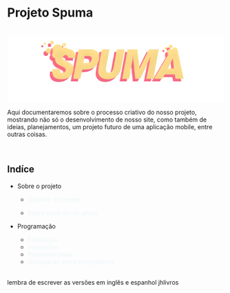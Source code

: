 # Projeto Spuma
<br>
<img src="./Assets/IMG/logo.png">

Aqui documentaremos sobre o processo criativo do nosso projeto, mostrando não só o desenvolvimento de nosso site, como também de ideias, 
planejamentos, um projeto futuro de uma aplicação mobile, entre outras coisas.

<br>

## Indíce

- Sobre o projeto

    - <a href="#Objetivo-do-projeto" style="color:#edf6f9; text-decoration:none;">Objetivo do projeto</a>

    - <a href="#Sobre-cada-um" style="color:#edf6f9; text-decoration:none;">Sobre cada um do grupo</a>
- Programação
    - <a href="#estilizacao" style="color:#edf6f9; text-decoration:none;">Estilização</a>
    - <a href="#interacoes" style="color:#edf6f9; text-decoration:none ;">Interações</a>
    - <a href="#responsividade" style="color:#edf6f9; text-decoration:none;">Responsividade</a>
    - <a href="#navegacao-entre-navegadores" style="color:#edf6f9; text-decoration:none;">Navegação entre navegadores</a>
<br>
lembra de escrever as versões em inglês e espanhol jhlivros